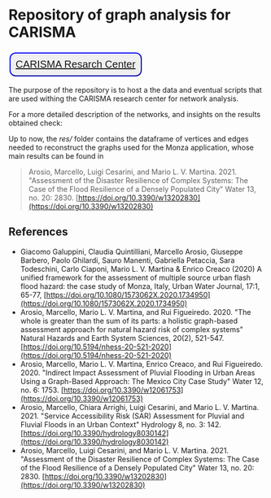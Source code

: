 # Repository of graph analysis for CARISMA
<html>
<head>
<style>
.button {
  border-color:blue;
  border-radius:12px;
  color: white;
  padding: 10px 10px;
  text-align: center;
  text-decoration: none;
  display: inline-block;
  font-size: 20px;
  margin: 4px 2px;
  cursor: pointer;
}
</style>
</head>
<body>

<button class="button">[CARISMA Resarch Center](https://drmkc.jrc.ec.europa.eu/risk-data-hub#/project/Newframe) </button>

</body>
</html>


The purpose of the repository is to host a the data and eventual scripts that are used withing the CARISMA research center for network analysis.

For a more detailed description of the networks, and insights on the results obtained check:

Up to now, the _res/_ folder contains the dataframe of vertices and edges needed to reconstruct the graphs used for the Monza application, whose main results can be found in 
> Arosio, Marcello, Luigi Cesarini, and Mario L. V. Martina. 2021. "Assessment of the Disaster Resilience of Complex Systems: The Case of the Flood Resilience of a Densely Populated City" Water 13, no. 20: 2830. [https://doi.org/10.3390/w13202830](https://doi.org/10.3390/w13202830)

## References

* Giacomo Galuppini, Claudia Quintilliani, Marcello Arosio, Giuseppe Barbero, Paolo Ghilardi, Sauro Manenti, Gabriella Petaccia, Sara Todeschini, Carlo Ciaponi, Mario L. V. Martina & Enrico Creaco (2020) A unified framework for the assessment of multiple source urban flash flood hazard: the case study of Monza, Italy, Urban Water Journal, 17:1, 65-77, [https://doi.org/10.1080/1573062X.2020.1734950](https://doi.org/10.1080/1573062X.2020.1734950)
* Arosio, Marcello, Mario L. V. Martina, and Rui Figueiredo. 2020. "The whole is greater than the sum of its parts: a holistic graph-based assessment approach for natural hazard risk of complex systems" Natural Hazards and Earth System Sciences, 20(2), 521-547. [https://doi.org/10.5194/nhess-20-521-2020](https://doi.org/10.5194/nhess-20-521-2020)
* Arosio, Marcello, Mario L. V. Martina, Enrico Creaco, and Rui Figueiredo. 2020. "Indirect Impact Assessment of Pluvial Flooding in Urban Areas Using a Graph-Based Approach: The Mexico City Case Study" Water 12, no. 6: 1753. [https://doi.org/10.3390/w12061753](https://doi.org/10.3390/w12061753)
* Arosio, Marcello, Chiara Arrighi, Luigi Cesarini, and Mario L. V. Martina. 2021. "Service Accessibility Risk (SAR) Assessment for Pluvial and Fluvial Floods in an Urban Context" Hydrology 8, no. 3: 142. [https://doi.org/10.3390/hydrology8030142](https://doi.org/10.3390/hydrology8030142)
* Arosio, Marcello, Luigi Cesarini, and Mario L. V. Martina. 2021. "Assessment of the Disaster Resilience of Complex Systems: The Case of the Flood Resilience of a Densely Populated City" Water 13, no. 20: 2830. [https://doi.org/10.3390/w13202830](https://doi.org/10.3390/w13202830)




 
